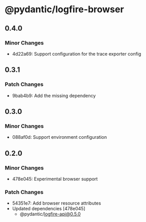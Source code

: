 # @pydantic/logfire-browser

## 0.4.0

### Minor Changes

- 4d22a69: Support configuration for the trace exporter config

## 0.3.1

### Patch Changes

- 9bab4b9: Add the missing dependency

## 0.3.0

### Minor Changes

- 088af0d: Support environment configuration

## 0.2.0

### Minor Changes

- 478e045: Experimental browser support

### Patch Changes

- 54351e7: Add browser resource attributes
- Updated dependencies [478e045]
  - @pydantic/logfire-api@0.5.0

